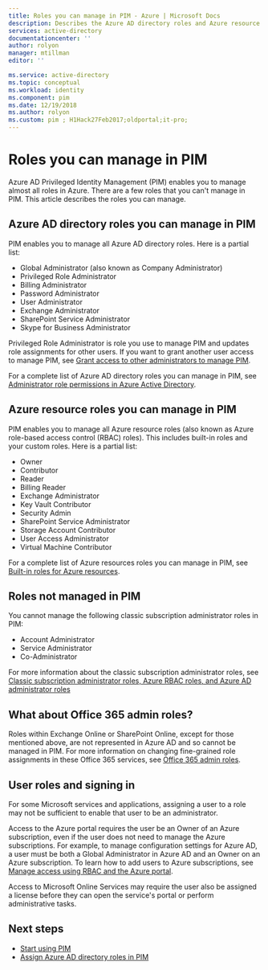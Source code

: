 ```yaml
---
title: Roles you can manage in PIM - Azure | Microsoft Docs
description: Describes the Azure AD directory roles and Azure resource roles you can manage in Azure AD Privileged Identity Management (PIM).
services: active-directory
documentationcenter: ''
author: rolyon
manager: mtillman
editor: ''

ms.service: active-directory
ms.topic: conceptual
ms.workload: identity
ms.component: pim
ms.date: 12/19/2018
ms.author: rolyon
ms.custom: pim ; H1Hack27Feb2017;oldportal;it-pro;
---
```


# Roles you can manage in PIM

Azure AD Privileged Identity Management (PIM) enables you to manage almost all roles in Azure. There are a few roles that you can't manage in PIM. This article describes the roles you can manage.

## Azure AD directory roles you can manage in PIM

PIM enables you to manage all Azure AD directory roles. Here is a partial list:

- Global Administrator (also known as Company Administrator)
- Privileged Role Administrator
- Billing Administrator
- Password Administrator
- User Administrator
- Exchange Administrator
- SharePoint Service Administrator
- Skype for Business Administrator

Privileged Role Administrator is role you use to manage PIM and updates role assignments for other users. If you want to grant another user access to manage PIM, see [Grant access to other administrators to manage PIM](pim-how-to-give-access-to-pim.md).

For a complete list of Azure AD directory roles you can manage in PIM, see [Administrator role permissions in Azure Active Directory](../users-groups-roles/directory-assign-admin-roles.md).

## Azure resource roles you can manage in PIM

PIM enables you to manage all Azure resource roles (also known as Azure role-based access control (RBAC) roles). This includes built-in roles and your custom roles. Here is a partial list:

- Owner
- Contributor
- Reader
- Billing Reader
- Exchange Administrator
- Key Vault Contributor
- Security Admin
- SharePoint Service Administrator
- Storage Account Contributor
- User Access Administrator
- Virtual Machine Contributor

For a complete list of Azure resources roles you can manage in PIM, see [Built-in roles for Azure resources](../users-groups-roles/directory-assign-admin-roles.md).

## Roles not managed in PIM

You cannot manage the following classic subscription administrator roles in PIM:

- Account Administrator
- Service Administrator
- Co-Administrator

For more information about the classic subscription administrator roles, see [Classic subscription administrator roles, Azure RBAC roles, and Azure AD administrator roles](../../role-based-access-control/rbac-and-directory-admin-roles.md)

## What about Office 365 admin roles?

Roles within Exchange Online or SharePoint Online, except for those mentioned above, are not represented in Azure AD and so cannot be managed in PIM. For more information on changing fine-grained role assignments in these Office 365 services, see [Office 365 admin roles](https://docs.microsoft.com/office365/admin/add-users/about-admin-roles).

## User roles and signing in

For some Microsoft services and applications, assigning a user to a role may not be sufficient to enable that user to be an administrator.

Access to the Azure portal requires the user be an Owner of an Azure subscription, even if the user does not need to manage the Azure subscriptions.  For example, to manage configuration settings for Azure AD, a user must be both a Global Administrator in Azure AD and an Owner on an Azure subscription.  To learn how to add users to Azure subscriptions, see [Manage access using RBAC and the Azure portal](../../role-based-access-control/role-assignments-portal.md).

Access to Microsoft Online Services may require the user also be assigned a license before they can open the service's portal or perform administrative tasks.

## Next steps

- [Start using PIM](pim-getting-started.md)
- [Assign Azure AD directory roles in PIM](pim-how-to-add-role-to-user.md)

